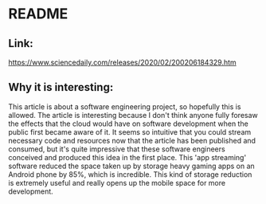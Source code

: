 # __README__ 

## __Link:__ 
https://www.sciencedaily.com/releases/2020/02/200206184329.htm

## __Why it is interesting:__ 
This article is about a software engineering project, so hopefully this is allowed. The article is interesting because I don't think anyone fully foresaw the effects that the cloud would have on software development when the public first became aware of it. It seems so intuitive that you could stream necessary code and resources now that the article has been published and consumed, but it's quite impressive that these software engineers conceived and produced this idea in the first place. This 'app streaming' software reduced the space taken up by storage heavy gaming apps on an Android phone by 85%, which is incredible. This kind of storage reduction is extremely useful and really opens up the mobile space for more development.

 
